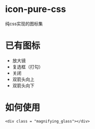 # icon-pure-css
纯css实现的图标集

# 已有图标
* 放大镜
* 复选框（打勾）
* 关闭
* 双箭头向上
* 双箭头向下

# 如何使用
	<div class = "magnifying_glass"></div>